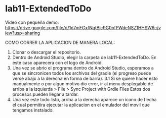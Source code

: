 # lab11-ExtendedToDo

Video con pequeña demo: https://drive.google.com/file/d/1d7mFGxfNqtBlc9G0nfPWdeNSZ1HHSW6c/view?usp=sharing

COMO CORRER LA APLICACION DE MANERA LOCAL:
1. Clonar o descargar el repositorio.
2. Dentro de Android Studio, elegir la carpeta de lab11-ExtendedToDo. En este caso aparecera con el logo de Android.
3. Una vez se abrio el programa dentro de Android Studio, esperamos a que se sincronicen todos los archivos del gradle (el progreso puede verse abajo a la derecha en forma de barra).
    3.1 Si se quiere hacer esto manualmente o por algun motivo dio error, ir al menu desplegable de arriba a la izquierda > File > Sync Project with Grdle Files
Estos dos procesos pueden llegar a tardar.
4. Una vez este todo listo, arriba a la derecha aparece un icono de flecha el cual permitira ejecutar la aplicacion en el emulador del movil que tengamos instalado.